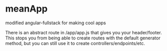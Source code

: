 meanApp
=======

modified angular-fullstack for making cool apps

There is an abstract route in /app/app.js that gives you your header/footer. This stops you from being able to create routes
with the default generator method, but you can still use it to create controllers/endpoints/etc.
